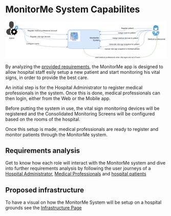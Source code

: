# MonitorMe System Capabilites

![Capabilities diagram](https://github.com/ArchitectsEvolutionZone/MonitorMe/blob/main/resources/capabilities%20overview%203.png)

By analyzing the [provided requirements](https://github.com/ArchitectsEvolutionZone/MonitorMe/blob/main/Requirements/Functional%20Requirements.md), the MonitorMe app is designed to allow hospital staff esily setup a new patient and start monitoring his vital signs, in order to provide the best care. 

An initial step is for the Hospital Administrator to register medical professionals in the system. Once this is done, medical professionals can then login, either from the Web or the Mobile app. 

Before putting the system in use, the vital sign monitoring devices will be registered and the Consolidated Monitoring Screens will be configured based on the rooms of the hospital. 

Once this setup is made, medical professionals are ready to register and monitor patients through the MonitorMe system.

## Requirements analysis
Get to know how each role will interact with the MonitorMe system and dive into further requirements analysis by following the user journeys of a [Hospital Administrator](https://github.com/ArchitectsEvolutionZone/MonitorMe/blob/main/UserJourneysFolder/HospitalAdmin.md), [Medical Professionals](https://github.com/ArchitectsEvolutionZone/MonitorMe/blob/main/UserJourneysFolder/MedicalProfessional.md) and [hospital patients](https://github.com/ArchitectsEvolutionZone/MonitorMe/blob/main/UserJourneysFolder/Patient.md) 


## Proposed infrastructure 
To have a visual on how the MonitorMe System will be setup on a hospital grounds see the [Infrastructure Page](https://github.com/ArchitectsEvolutionZone/MonitorMe/blob/main/Overview/Infrastructure.md) 
